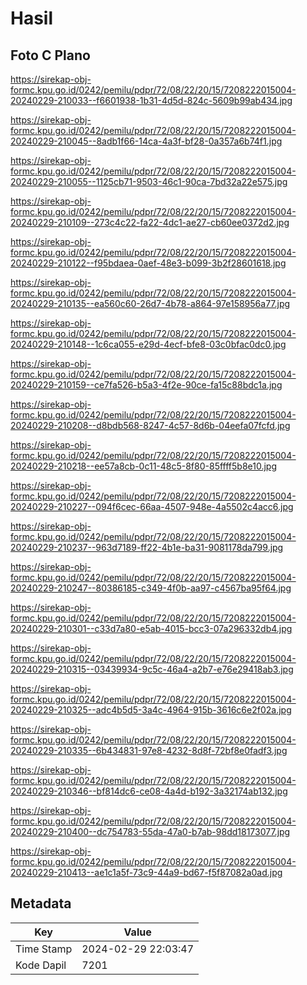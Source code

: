 # Hasil

## Foto C Plano

https://sirekap-obj-formc.kpu.go.id/0242/pemilu/pdpr/72/08/22/20/15/7208222015004-20240229-210033--f6601938-1b31-4d5d-824c-5609b99ab434.jpg

https://sirekap-obj-formc.kpu.go.id/0242/pemilu/pdpr/72/08/22/20/15/7208222015004-20240229-210045--8adb1f66-14ca-4a3f-bf28-0a357a6b74f1.jpg

https://sirekap-obj-formc.kpu.go.id/0242/pemilu/pdpr/72/08/22/20/15/7208222015004-20240229-210055--1125cb71-9503-46c1-90ca-7bd32a22e575.jpg

https://sirekap-obj-formc.kpu.go.id/0242/pemilu/pdpr/72/08/22/20/15/7208222015004-20240229-210109--273c4c22-fa22-4dc1-ae27-cb60ee0372d2.jpg

https://sirekap-obj-formc.kpu.go.id/0242/pemilu/pdpr/72/08/22/20/15/7208222015004-20240229-210122--f95bdaea-0aef-48e3-b099-3b2f28601618.jpg

https://sirekap-obj-formc.kpu.go.id/0242/pemilu/pdpr/72/08/22/20/15/7208222015004-20240229-210135--ea560c60-26d7-4b78-a864-97e158956a77.jpg

https://sirekap-obj-formc.kpu.go.id/0242/pemilu/pdpr/72/08/22/20/15/7208222015004-20240229-210148--1c6ca055-e29d-4ecf-bfe8-03c0bfac0dc0.jpg

https://sirekap-obj-formc.kpu.go.id/0242/pemilu/pdpr/72/08/22/20/15/7208222015004-20240229-210159--ce7fa526-b5a3-4f2e-90ce-fa15c88bdc1a.jpg

https://sirekap-obj-formc.kpu.go.id/0242/pemilu/pdpr/72/08/22/20/15/7208222015004-20240229-210208--d8bdb568-8247-4c57-8d6b-04eefa07fcfd.jpg

https://sirekap-obj-formc.kpu.go.id/0242/pemilu/pdpr/72/08/22/20/15/7208222015004-20240229-210218--ee57a8cb-0c11-48c5-8f80-85ffff5b8e10.jpg

https://sirekap-obj-formc.kpu.go.id/0242/pemilu/pdpr/72/08/22/20/15/7208222015004-20240229-210227--094f6cec-66aa-4507-948e-4a5502c4acc6.jpg

https://sirekap-obj-formc.kpu.go.id/0242/pemilu/pdpr/72/08/22/20/15/7208222015004-20240229-210237--963d7189-ff22-4b1e-ba31-9081178da799.jpg

https://sirekap-obj-formc.kpu.go.id/0242/pemilu/pdpr/72/08/22/20/15/7208222015004-20240229-210247--80386185-c349-4f0b-aa97-c4567ba95f64.jpg

https://sirekap-obj-formc.kpu.go.id/0242/pemilu/pdpr/72/08/22/20/15/7208222015004-20240229-210301--c33d7a80-e5ab-4015-bcc3-07a296332db4.jpg

https://sirekap-obj-formc.kpu.go.id/0242/pemilu/pdpr/72/08/22/20/15/7208222015004-20240229-210315--03439934-9c5c-46a4-a2b7-e76e29418ab3.jpg

https://sirekap-obj-formc.kpu.go.id/0242/pemilu/pdpr/72/08/22/20/15/7208222015004-20240229-210325--adc4b5d5-3a4c-4964-915b-3616c6e2f02a.jpg

https://sirekap-obj-formc.kpu.go.id/0242/pemilu/pdpr/72/08/22/20/15/7208222015004-20240229-210335--6b434831-97e8-4232-8d8f-72bf8e0fadf3.jpg

https://sirekap-obj-formc.kpu.go.id/0242/pemilu/pdpr/72/08/22/20/15/7208222015004-20240229-210346--bf814dc6-ce08-4a4d-b192-3a32174ab132.jpg

https://sirekap-obj-formc.kpu.go.id/0242/pemilu/pdpr/72/08/22/20/15/7208222015004-20240229-210400--dc754783-55da-47a0-b7ab-98dd18173077.jpg

https://sirekap-obj-formc.kpu.go.id/0242/pemilu/pdpr/72/08/22/20/15/7208222015004-20240229-210413--ae1c1a5f-73c9-44a9-bd67-f5f87082a0ad.jpg


## Metadata

| Key        | Value               |
| ---------- | ------------------- |
| Time Stamp | 2024-02-29 22:03:47 |
| Kode Dapil | 7201                |



